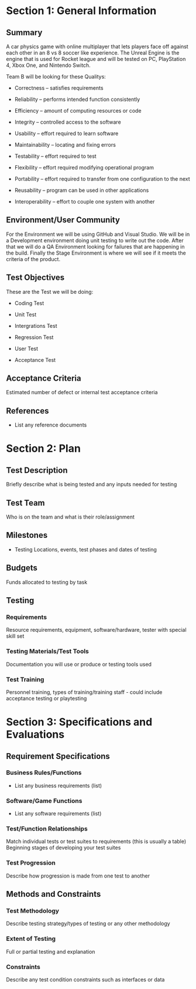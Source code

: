 # Section 1: General Information

## Summary

A car physics game with online multiplayer that lets players face off against each other in an 8 vs 8 soccer like experience. The Unreal Engine is the engine that is used for Rocket league and will be tested on PC, PlayStation 4, Xbox One, and Nintendo Switch. 

Team B will be looking for these Qualitys: 

* Correctness – satisfies requirements 

* Reliability – performs intended function consistently 

* Efficiency – amount of computing resources or code 

* Integrity – controlled access to the software 

* Usability – effort required to learn software 

* Maintainability – locating and fixing errors 

* Testability – effort required to test 

* Flexibility – effort required modifying operational program 

* Portability – effort required to transfer from one configuration to the next 

* Reusability – program can be used in other applications 

* Interoperability – effort to couple one system with another 

## Environment/User Community

For the Environment we will be using GitHub and Visual Studio. We will be in a Development environment doing unit testing to write out the code. After that we will  do a QA Environment looking for failures that are happening in the build. Finally the Stage Environment is where we will see if it meets the criteria of the product. 



## Test Objectives

These are the Test we will be doing: 

* Coding Test 

* Unit Test 

* Intergrations Test 

* Regression Test 

* User Test 

* Acceptance Test

## Acceptance Criteria

Estimated number of defect or internal test acceptance criteria

## References

* List any reference documents

# Section 2: Plan
## Test Description

Briefly describe what is being tested and any inputs needed for testing

## Test Team

Who is on the team and what is their role/assignment

## Milestones

* Testing Locations, events, test phases and dates of testing

## Budgets

Funds allocated to testing by task

## Testing
### Requirements

Resource requirements, equipment, software/hardware, tester with special skill set

### Testing Materials/Test Tools

Documentation you will use or produce or testing tools used

### Test Training

Personnel training, types of training/training staff - could include acceptance testing or
playtesting

# Section 3: Specifications and Evaluations

## Requirement Specifications

### Business Rules/Functions

* List any business requirements (list)

### Software/Game Functions

* List any software requirements (list)

### Test/Function Relationships

Match individual tests or test suites to requirements (this is usually a table)
Beginning stages of developing your test suites

### Test Progression
Describe how progression is made from one test to another

## Methods and Constraints

### Test Methodology

Describe testing strategy/types of testing or any other methodology

### Extent of Testing

Full or partial testing and explanation

### Constraints

Describe any test condition constraints such as interfaces or data
